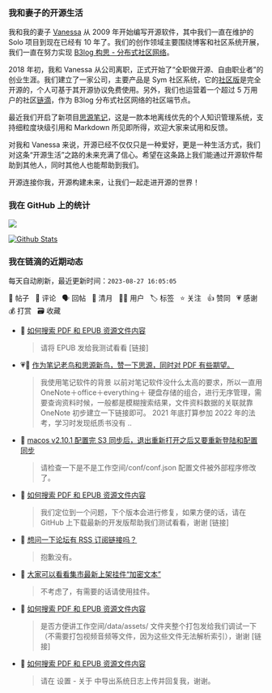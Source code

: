 ### 我和妻子的开源生活

我和我的妻子 [Vanessa](https://github.com/Vanessa219) 从 2009 年开始编写开源软件，其中我们一直在维护的 Solo 项目到现在已经有 10 年了。我们的创作领域主要围绕博客和社区系统开展，我们一直在努力实现 [B3log 构思 - 分布式社区网络](https://ld246.com/article/1546941897596)。

2018 年初，我和 Vanessa 从公司离职，正式开始了“全职做开源、自由职业者”的创业生涯。我们建立了一家公司，主要产品是 Sym 社区系统，它的[社区版](https://github.com/88250/symphony)是完全开源的，个人可基于其开源协议免费使用。另外，我们也运营着一个超过 5 万用户的社区[链滴](https://ld246.com)，作为 B3log 分布式社区网络的社区端节点。

最近我们开启了新项目[思源笔记](https://github.com/siyuan-note/siyuan)，这是一款本地离线优先的个人知识管理系统，支持细粒度块级引用和 Markdown 所见即所得，欢迎大家来试用和反馈。

对我和 Vanessa 来说，开源已经不仅仅只是一种爱好，更是一种生活方式，我们对这条“开源生活”之路的未来充满了信心。希望在这条路上我们能通过开源软件帮助到其他人，同时其他人也能帮助到我们。

开源连接你我，开源构建未来，让我们一起走进开源的世界！

### 我在 GitHub 上的统计

<a title="Hits" target="_blank" href="https://github.com/88250/88250"><img src="https://hits.b3log.org/88250/88250.svg"></a>

[![Github Stats](https://github-readme-stats.vercel.app/api?username=88250&theme=tokyonight&show_icons=true)](https://github.com/88250)

<!--events start -->

### 我在链滴的近期动态

每天自动刷新，最近更新时间：`2023-08-27 16:05:05`

📝 帖子 &nbsp; 💬 评论 &nbsp; 🗣 回帖 &nbsp; 🌙 清月 &nbsp; 👨‍💻 用户 &nbsp; 🏷️ 标签 &nbsp; ⭐️ 关注 &nbsp; 👍 赞同 &nbsp; 💗 感谢 &nbsp; 💰 打赏 &nbsp; 🗃 收藏

* 💬 [如何搜索 PDF 和 EPUB 资源文件内容](https://ld246.com/article/1693040183742/comment/1693122153809#comments)

  > 请将 EPUB 发给我测试看看 [链接]
* 💗📝 [作为笔记老鸟和思源新鸟，赞一下思源，同时对 PDF 有些期望。](https://ld246.com/article/1693115861241)

  > 我使用笔记软件的背景 以前对笔记软件没什么太高的要求，所以一直用 OneNote＋office＋everything＋ 硬盘存储的组合，进行无序管理，需要查询资料时候，一般都是模糊搜索结果，文件资料数据的关联就靠 OneNote 初步建立一下链接即可。 2021 年底打算参加 2022 年的法考，学习时发现纸质书没有  ..
* 💬 [macos v2.10.1 配置完 S3 同步后，退出重新打开之后又要重新登陆和配置同步](https://ld246.com/article/1693100049300/comment/1693107638100#comments)

  > 请检查一下是不是工作空间/conf/conf.json 配置文件被外部程序修改了。
* 💬 [如何搜索 PDF 和 EPUB 资源文件内容](https://ld246.com/article/1693040183742/comment/1693107058070#comments)

  > 我们定位到一个问题，下个版本会进行修复，如果方便的话，请在 GitHub 上下载最新的开发版帮助我们测试看看，谢谢 [链接]
* 💬 [想问一下论坛有 RSS 订阅链接吗？](https://ld246.com/article/1693102986720/comment/1693103790435#comments)

  > 抱歉没有。
* 💬 [大家可以看看集市最新上架挂件“加密文本”](https://ld246.com/article/1692921559980/comment/1693103459764#comments)

  > 不考虑了，有需要的话请使用挂件。
* 💬 [如何搜索 PDF 和 EPUB 资源文件内容](https://ld246.com/article/1693040183742/comment/1693102604905#comments)

  > 是否方便讲工作空间/data/assets/ 文件夹整个打包发给我们调试一下（不需要打包视频音频等文件，因为这些文件无法解析索引），谢谢 [链接]
* 💬 [如何搜索 PDF 和 EPUB 资源文件内容](https://ld246.com/article/1693040183742/comment/1693099257916#comments)

  > 请在 设置 - 关于 中导出系统日志上传并回复我，谢谢。


<!--events end -->
